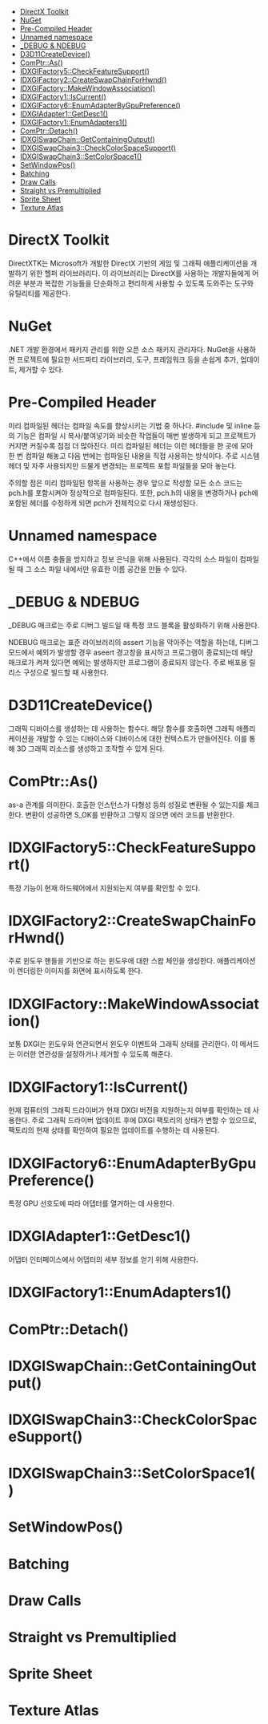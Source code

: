- [DirectX Toolkit](#directx-toolkit)
- [NuGet](#nuget)
- [Pre-Compiled Header](#pre-compiled-header)
- [Unnamed namespace](#unnamed-namespace)
- [\_DEBUG \& NDEBUG](#_debug--ndebug)
- [D3D11CreateDevice()](#d3d11createdevice)
- [ComPtr::As()](#comptras)
- [IDXGIFactory5::CheckFeatureSupport()](#idxgifactory5checkfeaturesupport)
- [IDXGIFactory2::CreateSwapChainForHwnd()](#idxgifactory2createswapchainforhwnd)
- [IDXGIFactory::MakeWindowAssociation()](#idxgifactorymakewindowassociation)
- [IDXGIFactory1::IsCurrent()](#idxgifactory1iscurrent)
- [IDXGIFactory6::EnumAdapterByGpuPreference()](#idxgifactory6enumadapterbygpupreference)
- [IDXGIAdapter1::GetDesc1()](#idxgiadapter1getdesc1)
- [IDXGIFactory1::EnumAdapters1()](#idxgifactory1enumadapters1)
- [ComPtr::Detach()](#comptrdetach)
- [IDXGISwapChain::GetContainingOutput()](#idxgiswapchaingetcontainingoutput)
- [IDXGISwapChain3::CheckColorSpaceSupport()](#idxgiswapchain3checkcolorspacesupport)
- [IDXGISwapChain3::SetColorSpace1()](#idxgiswapchain3setcolorspace1)
- [SetWindowPos()](#setwindowpos)
- [Batching](#batching)
- [Draw Calls](#draw-calls)
- [Straight vs Premultiplied](#straight-vs-premultiplied)
- [Sprite Sheet](#sprite-sheet)
- [Texture Atlas](#texture-atlas)

# DirectX Toolkit
DirectXTK는 Microsoft가 개발한 DirectX 기반의 게임 및 그래픽 애플리케이션을 개발하기 위한 헬퍼 라이브러리다. 이 라이브러리는 DirectX를 사용하는 개발자들에게 어려운 부분과 복잡한 기능들을 단순화하고 편리하게 사용할 수 있도록 도와주는 도구와 유틸리티를 제공한다.

# NuGet
.NET 개발 환경에서 패키지 관리를 위한 오픈 소스 패키지 관리자다. NuGet을 사용하면 프로젝트에 필요한 서드파티 라이브러리, 도구, 프레임워크 등을 손쉽게 추가, 업데이트, 제거할 수 있다.

# Pre-Compiled Header
미리 컴파일된 헤더는 컴파일 속도를 향상시키는 기법 중 하나다. #include 및 inline 등의 기능은 컴파일 시 복사/붙여넣기와 비슷한 작업들이 매번 발생하게 되고 프로젝트가 커지면 커질수록 점점 더 많아진다. 미리 컴파일된 헤더는 이런 헤더들을 한 곳에 모아 한 번 컴파일 해놓고 다음 번에는 컴파일된 내용을 직접 사용하는 방식이다. 주로 시스템 헤더 및 자주 사용되지만 드물게 변경되는 프로젝트 포함 파일들을 모아 놓는다.

주의할 점은 미리 컴파일된 항목을 사용하는 경우 앞으로 작성할 모든 소스 코드는 pch.h를 포함시켜야 정상적으로 컴파일된다. 또한, pch.h의 내용을 변경하거나 pch에 포함된 헤더를 수정하게 되면 pch가 전체적으로 다시 재생성된다.

# Unnamed namespace
C++에서 이름 충돌을 방지하고 정보 은닉을 위해 사용된다. 각각의 소스 파일이 컴파일될 때 그 소스 파일 내에서만 유효한 이름 공간을 만들 수 있다.

# _DEBUG & NDEBUG
_DEBUG 매크로는 주로 디버그 빌드일 때 특정 코드 블록을 활성화하기 위해 사용한다. 

NDEBUG 매크로는 표준 라이브러리의 assert 기능을 막아주는 역할을 하는데, 디버그 모드에서 예외가 발생할 경우 aseert 경고창을 표시하고 프로그램이 종료되는데 해당 매크로가 켜져 있다면 예외는 발생하지만 프로그램이 종료되지 않는다. 주로 배포용 릴리스 구성으로 빌드할 때 사용한다.

# D3D11CreateDevice()
그래픽 디바이스를 생성하는 데 사용하는 함수다. 해당 함수를 호출하면 그래픽 애플리케이션을 개발할 수 있는 디바이스와 디바이스에 대한 컨텍스트가 만들어진다. 이를 통해 3D 그래픽 리소스를 생성하고 조작할 수 있게 된다.

# ComPtr::As()
as-a 관계를 의미한다. 호출한 인스턴스가 다형성 등의 성질로 변환될 수 있는지를 체크한다. 변환이 성공하면 S_OK를 반환하고 그렇지 않으면 에러 코드를 반환한다. 

# IDXGIFactory5::CheckFeatureSupport()
특정 기능이 현재 하드웨어에서 지원되는지 여부를 확인할 수 있다.

# IDXGIFactory2::CreateSwapChainForHwnd()
주로 윈도우 핸들을 기반으로 하는 윈도우에 대한 스왑 체인을 생성한다. 애플리케이션이 렌더링한 이미지를 화면에 표시하도록 한다.

# IDXGIFactory::MakeWindowAssociation()
보통 DXGI는 윈도우와 연관되면서 윈도우 이벤트와 그래픽 상태를 관리한다. 이 메서드는 이러한 연관성을 설정하거나 제거할 수 있도록 해준다.

# IDXGIFactory1::IsCurrent()
현재 컴퓨터의 그래픽 드라이버가 현재 DXGI 버전을 지원하는지 여부를 확인하는 데 사용한다. 주로 그래픽 드라이버 업데이트 후에 DXGI 팩토리의 상태가 변할 수 있으므로, 팩토리의 현재 상태를 확인하여 필요한 업데이트를 수행하는 데 사용된다.

# IDXGIFactory6::EnumAdapterByGpuPreference()
특정 GPU 선호도에 따라 어댑터를 열거하는 데 사용한다.

# IDXGIAdapter1::GetDesc1()
어댑터 인터페이스에서 어댑터의 세부 정보를 얻기 위해 사용한다.

# IDXGIFactory1::EnumAdapters1()
# ComPtr::Detach()
# IDXGISwapChain::GetContainingOutput()
# IDXGISwapChain3::CheckColorSpaceSupport()
# IDXGISwapChain3::SetColorSpace1()
# SetWindowPos()
# Batching
# Draw Calls
# Straight vs Premultiplied
# Sprite Sheet
# Texture Atlas